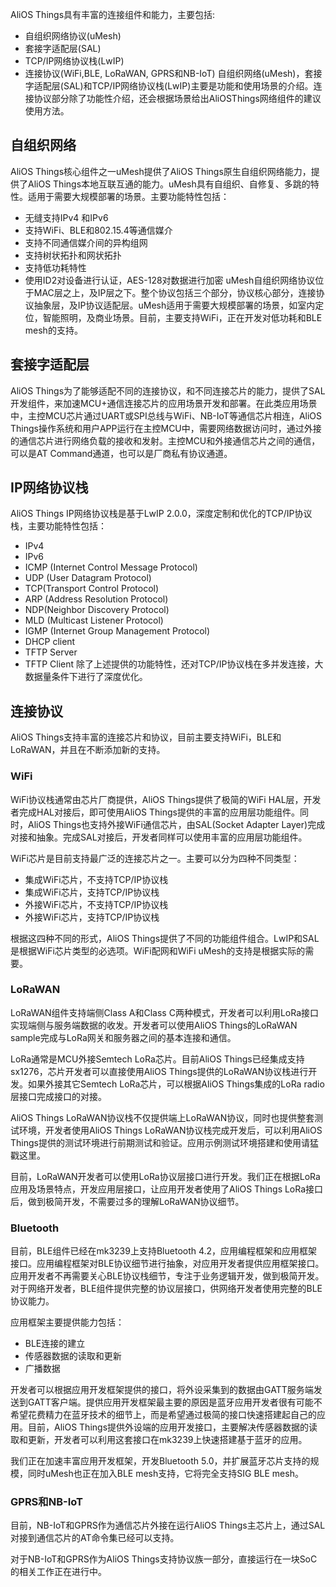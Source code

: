 AliOS Things具有丰富的连接组件和能力，主要包括:

* 自组织网络协议(uMesh)
* 套接字适配层(SAL)
* TCP/IP网络协议栈(LwIP)
* 连接协议(WiFi,BLE, LoRaWAN, GPRS和NB-IoT)
自组织网络(uMesh)，套接字适配层(SAL)和TCP/IP网络协议栈(LwIP)主要是功能和使用场景的介绍。连接协议部分除了功能性介绍，还会根据场景给出AliOSThings网络组件的建议使用方法。

## 自组织网络

AliOS Things核心组件之一uMesh提供了AliOS Things原生自组织网络能力，提供了AliOS Things本地互联互通的能力。uMesh具有自组织、自修复、多跳的特性。适用于需要大规模部署的场景。主要功能特性包括：

* 无缝支持IPv4 和IPv6
* 支持WiFi、BLE和802.15.4等通信媒介
* 支持不同通信媒介间的异构组网
* 支持树状拓扑和网状拓扑
* 支持低功耗特性
* 使用ID2对设备进行认证，AES-128对数据进行加密
uMesh自组织网络协议位于MAC层之上，及IP层之下。整个协议包括三个部分，协议核心部分，连接协议抽象层，及IP协议适配层。uMesh适用于需要大规模部署的场景，如室内定位，智能照明，及商业场景。目前，主要支持WiFi，正在开发对低功耗和BLE mesh的支持。

## 套接字适配层

AliOS Things为了能够适配不同的连接协议，和不同连接芯片的能力，提供了SAL开发组件，来加速MCU+通信连接芯片的应用场景开发和部署。在此类应用场景中，主控MCU芯片通过UART或SPI总线与WiFi、NB-IoT等通信芯片相连，AliOS Things操作系统和用户APP运行在主控MCU中，需要网络数据访问时，通过外接的通信芯片进行网络负载的接收和发射。主控MCU和外接通信芯片之间的通信，可以是AT Command通道，也可以是厂商私有协议通道。

## IP网络协议栈

AliOS Things IP网络协议栈是基于LwIP 2.0.0，深度定制和优化的TCP/IP协议栈，主要功能特性包括：

* IPv4
* IPv6
* ICMP (Internet Control Message Protocol)
* UDP (User Datagram Protocol)
* TCP(Transport Control Protocol)
* ARP (Address Resolution Protocol)
* NDP(Neighbor Discovery Protocol)
* MLD (Multicast Listener Protocol)
* IGMP (Internet Group Management Protocol)
* DHCP client
* TFTP Server
* TFTP Client
除了上述提供的功能特性，还对TCP/IP协议栈在多并发连接，大数据量条件下进行了深度优化。

## 连接协议

AliOS Things支持丰富的连接芯片和协议，目前主要支持WiFi，BLE和LoRaWAN，并且在不断添加新的支持。

### WiFi

WiFi协议栈通常由芯片厂商提供，AliOS Things提供了极简的WiFi HAL层，开发者完成HAL对接后，即可使用AliOS Things提供的丰富的应用层功能组件。同时，AliOS Things也支持外接WiFi通信芯片，由SAL(Socket Adapter Layer)完成对接和抽象。完成SAL对接后，开发者同样可以使用丰富的应用层功能组件。

WiFi芯片是目前支持最广泛的连接芯片之一。主要可以分为四种不同类型：

* 集成WiFi芯片，不支持TCP/IP协议栈
* 集成WiFi芯片，支持TCP/IP协议栈
* 外接WiFi芯片，不支持TCP/IP协议栈
* 外接WiFi芯片，支持TCP/IP协议栈

根据这四种不同的形式，AliOS Things提供了不同的功能组件组合。LwIP和SAL是根据WiFi芯片类型的必选项。WiFi配网和WiFi uMesh的支持是根据实际的需要。

### LoRaWAN

LoRaWAN组件支持端侧Class A和Class C两种模式，开发者可以利用LoRa接口实现端侧与服务端数据的收发。开发者可以使用AliOS Things的LoRaWAN sample完成与LoRa网关和服务器之间的基本连接和通信。

LoRa通常是MCU外接Semtech LoRa芯片。目前AliOS Things已经集成支持sx1276，芯片开发者可以直接使用AliOS Things提供的LoRaWAN协议栈进行开发。如果外接其它Semtech LoRa芯片，可以根据AliOS Things集成的LoRa radio层接口完成接口的对接。

AliOS Things LoRaWAN协议栈不仅提供端上LoRaWAN协议，同时也提供整套测试环境，开发者使用AliOS Things LoRaWAN协议栈完成开发后，可以利用AliOS Things提供的测试环境进行前期测试和验证。应用示例测试环境搭建和使用请猛戳这里。

目前，LoRaWAN开发者可以使用LoRa协议层接口进行开发。我们正在根据LoRa应用及场景特点，开发应用层接口，让应用开发者使用了AliOS Things LoRa接口后，做到极简开发，不需要过多的理解LoRaWAN协议细节。

### Bluetooth

目前，BLE组件已经在mk3239上支持Bluetooth 4.2，应用编程框架和应用框架接口。应用编程框架对BLE协议细节进行抽象，对应用开发者提供应用框架接口。应用开发者不再需要关心BLE协议栈细节，专注于业务逻辑开发，做到极简开发。对于网络开发者，BLE组件提供完整的协议层接口，供网络开发者使用完整的BLE协议能力。

应用框架主要提供能力包括：

* BLE连接的建立
* 传感器数据的读取和更新
* 广播数据

开发者可以根据应用开发框架提供的接口，将外设采集到的数据由GATT服务端发送到GATT客户端。提供应用开发框架最主要的原因是蓝牙应用开发者很有可能不希望花费精力在蓝牙技术的细节上，而是希望通过极简的接口快速搭建起自己的应用。目前，AliOS Things提供外设端的应用开发接口，主要解决传感器数据的读取和更新，开发者可以利用这套接口在mk3239上快速搭建基于蓝牙的应用。

我们正在加速丰富应用开发框架，开发Bluetooth 5.0，并扩展蓝牙芯片支持的规模，同时uMesh也正在加入BLE mesh支持，它将完全支持SIG BLE mesh。

### GPRS和NB-IoT

目前，NB-IoT和GPRS作为通信芯片外接在运行AliOS Things主芯片上，通过SAL对接到通信芯片的AT命令集已经可以支持。

对于NB-IoT和GPRS作为AliOS Things支持协议族一部分，直接运行在一块SoC的相关工作正在进行中。
